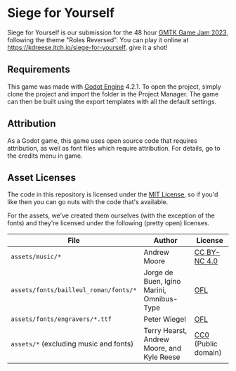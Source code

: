 # Siege for Yourself

Siege for Yourself is our submission for the 48 hour [GMTK Game Jam 2023](https://itch.io/jam/gmtk-2023), following the theme "Roles Reversed". You can play it online at https://kdreese.itch.io/siege-for-yourself, give it a shot!

## Requirements

This game was made with [Godot Engine](https://godotengine.org/) 4.2.1. To open the project, simply clone the project and import the folder in the Project Manager. The game can then be built using the export templates with all the default settings.

## Attribution

As a Godot game, this game uses open source code that requires attribution, as well as font files which require attribution. For details, go to the credits menu in game.

## Asset Licenses

The code in this repository is licensed under the [MIT License](LICENSE), so if you'd like then you can go nuts with the code that's available.

For the assets, we've created them ourselves (with the exception of the fonts) and they're licensed under the following (pretty open) licenses.

File | Author | License
--- | --- | ---
`assets/music/*` | Andrew Moore | [CC BY-NC 4.0]
`assets/fonts/bailleul_roman/fonts/*` | Jorge de Buen, Igino Marini, Omnibus-Type | [OFL](assets/fonts/bailleul_roman/LICENSE.txt)
`assets/fonts/engravers/*.ttf` | Peter Wiegel | [OFL](assets/fonts/engravers/Open%20Font%20License.txt)
`assets/*` (excluding music and fonts) | Terry Hearst, Andrew Moore, and Kyle Reese | [CC0] (Public domain)

[CC0]: https://creativecommons.org/share-your-work/public-domain/cc0/
[CC BY-NC 4.0]: https://creativecommons.org/licenses/by-nc/4.0/
